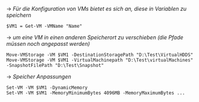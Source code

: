 -> *Für die Konfiguration von VMs bietet es sich an, diese in Variablen zu speichern*
```
$VM1 = Get-VM -VMName "Name"
```

-> *um eine VM in einen anderen Speicherort zu verschieben (die Pfade müssen noch angepasst werden)*

```
Move-VMStorage -VM $VM1 -DestinationStoragePath "D:\Test\VirtualHDDS"
Move-VMStorage -VM $VM1 -VirtualMachinepath "D:\Test\virtualMachines" -SnapshotFilePath "D:\Test\Snapshot"
```

-> *Speicher Anpassungen*
```
Set-VM -VM $VM1 -DynamicMemory
Set-VM -VM $VM1 -MemoryMinimumBytes 4096MB -MemoryMaximumBytes ...
```


